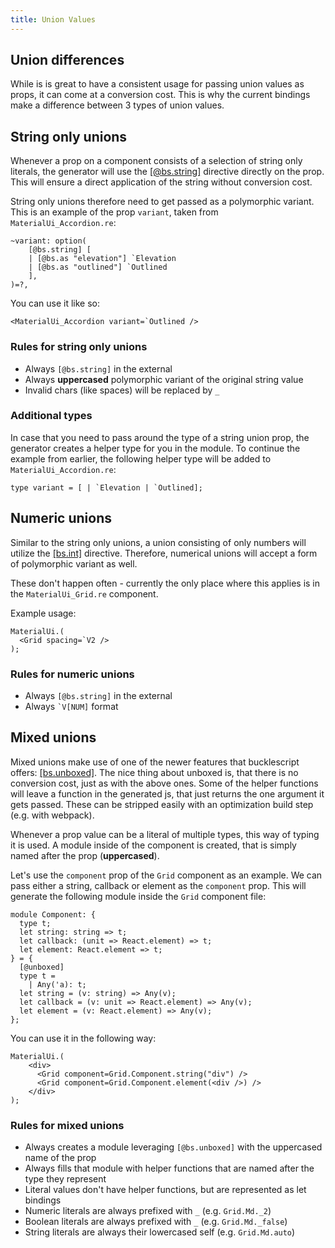 ```yaml
---
title: Union Values
---
```


## Union differences

While is is great to have a consistent usage for passing union values as props,
it can come at a conversion cost. This is why the current bindings make a
difference between 3 types of union values.

## String only unions

Whenever a prop on a component consists of a selection of string only literals,
the generator will use the
[[@bs.string]](https://reasonml.org/docs/reason-compiler/latest/function#constrain-arguments-better)
directive directly on the prop. This will ensure a direct application of the
string without conversion cost.

String only unions therefore need to get passed as a polymorphic variant. This
is an example of the prop `variant`, taken from `MaterialUi_Accordion.re`:

```reason
~variant: option(
    [@bs.string] [
    | [@bs.as "elevation"] `Elevation
    | [@bs.as "outlined"] `Outlined
    ],
)=?,
```

You can use it like so:

```reason
<MaterialUi_Accordion variant=`Outlined />
```

### Rules for string only unions

- Always `[@bs.string]` in the external
- Always **uppercased** polymorphic variant of the original string value
- Invalid chars (like spaces) will be replaced by `_`

### Additional types

In case that you need to pass around the type of a string union prop, the
generator creates a helper type for you in the module. To continue the example
from earlier, the following helper type will be added to
`MaterialUi_Accordion.re`:

```reason
type variant = [ | `Elevation | `Outlined];
```

## Numeric unions

Similar to the string only unions, a union consisting of only numbers will
utilize the
[[bs.int]](https://reasonml.org/docs/reason-compiler/latest/function#constrain-arguments-better)
directive. Therefore, numerical unions will accept a form of polymorphic variant
as well.

These don't happen often - currently the only place where this applies is in the
`MaterialUi_Grid.re` component.

Example usage:

```reason
MaterialUi.(
  <Grid spacing=`V2 />
);
```

### Rules for numeric unions

- Always `[@bs.string]` in the external
- Always `` `V[NUM] `` format

## Mixed unions

Mixed unions make use of one of the newer features that bucklescript offers:
[[bs.unboxed]](https://reasonml.org/blog/union-types-in-bucklescript). The nice
thing about unboxed is, that there is no conversion cost, just as with the above
ones. Some of the helper functions will leave a function in the generated js,
that just returns the one argument it gets passed. These can be stripped easily
with an optimization build step (e.g. with webpack).

Whenever a prop value can be a literal of multiple types, this way of typing it
is used. A module inside of the component is created, that is simply named after
the prop (**uppercased**).

Let's use the `component` prop of the `Grid` component as an example. We can
pass either a string, callback or element as the `component` prop. This will
generate the following module inside the `Grid` component file:

```reason
module Component: {
  type t;
  let string: string => t;
  let callback: (unit => React.element) => t;
  let element: React.element => t;
} = {
  [@unboxed]
  type t =
    | Any('a): t;
  let string = (v: string) => Any(v);
  let callback = (v: unit => React.element) => Any(v);
  let element = (v: React.element) => Any(v);
};
```

You can use it in the following way:

```reason
MaterialUi.(
    <div>
      <Grid component=Grid.Component.string("div") />
      <Grid component=Grid.Component.element(<div />) />
    </div>
);
```

### Rules for mixed unions

- Always creates a module leveraging `[@bs.unboxed]` with the uppercased name of
  the prop
- Always fills that module with helper functions that are named after the type
  they represent
- Literal values don't have helper functions, but are represented as let
  bindings
- Numeric literals are always prefixed with `_` (e.g. `Grid.Md._2`)
- Boolean literals are always prefixed with `_` (e.g. `Grid.Md._false`)
- String literals are always their lowercased self (e.g. `Grid.Md.auto`)
